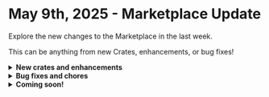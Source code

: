 # May 9th, 2025 - Marketplace Update

Explore the new changes to the Marketplace in the last week.

This can be anything from new Crates, enhancements, or bug fixes!

<details>

<summary><strong>New crates and enhancements</strong></summary>

* Org Chart Builder

</details>

<details>

<summary><strong>Bug fixes and chores</strong></summary>



* Configure New GDAP Relationship
  * Added documentation notes to multiple workflows explaining how to add roles and where to go next.
  * Added explanation notes to key tasks to clarify workflow behavior and purpose.
* Microsoft: User Onboarding
  * Renamed the field Phone Number to Mobile Phone Number.
  * Changed if-statement logic to properly surface on-prem error responses instead of falsely confirming user existence.
  * Updated input handling for force password change to use form input and reflect default behavior; validated fix with unit test.
  * Fixed mismatched variable name in create\_user action’s street field from CTX.dynamic\_address\_line1 to CTX.dynamic\_addressLine1.
  * Fixed input sync issue in 'Send User Password' sub-workflow and removed excess whitespace from first\_name.
* CWM: Technician Toolbox via Pod
  * Updated link from deprecated https://outlook.office365.com/ecp to https://admin.exchange.microsoft.com.
* SuperOps
  * Added SuperOps support for Create and Update Ticket workflows.
  * Updated \[ROC] Rewst: Configure Organizational Variables to support SuperOps configuration.
* Google: User Onboarding
  * Fixed data alias for options field in workflow task to use label and id instead of value and label; validated live.
* Microsoft: User Offboarding
  * Removed input for minutes worked field in update\_psa\_ticket action.
  * Added `ORG.VARIABLES.psa_default_contact_email` to workflow and form.
* Microsoft Subscription Renewal Alerts
  * Changed condition from == to >= and updated transition label to say Match(es) Found.

</details>

<details>

<summary><strong>Coming soon!</strong></summary>

* Acronis Deployment Refactor
* Patch Deployer

</details>

